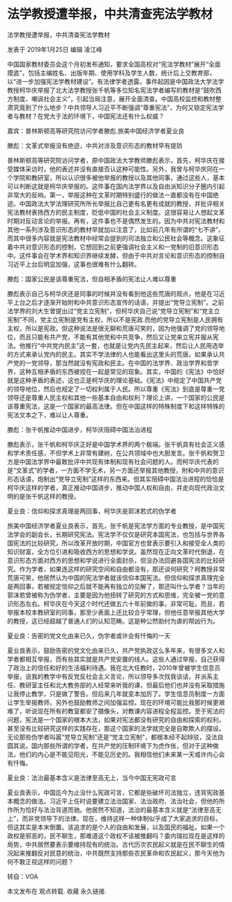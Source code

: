 # 法学教授遭举报，中共清查宪法学教材

法学教授遭举报，中共清查宪法学教材

发表于 2019年1月25日 编辑 凌江峰

中国国家教材委员会这个月初发布通知，要求全国高校对“宪法学教材”展开“全面摸底”，包括主编姓名、出版年期、使用学科及学生人数，统计后上交教育部，以“进一步加强宪法学教材建设”。有法律学者透露，事件起因是中国政法大学法学教授柯华庆举报了北大法学教授张千帆等多位知名宪法学者编写的教材是“鼓吹西方制度、嘲讽社会主义”，引起当局注意，展开全面清查。中国高校监控和教材整肃究竟到了什么地步？中共领导人习近平不断强调“尊重宪法”，为何又锁定宪法学者与教材？在党大于法的环境下，中国宪法还有什么权威？

嘉宾：普林斯顿高等研究院访问学者滕彪.旅美中国经济学者夏业良

滕彪：文革式举报没有绝迹，中共对涉及意识形态的教材早有提防

普林斯顿高等研究院访问学者，原中国政法大学教师滕彪表示，首先，柯华庆在接受媒体采访时，他的表述并没有直接否认这种可能性。另外，我曾与柯华庆同在一个学院和教研室，所以认识很多被他举报的教授以及其他同事，通过这些人，基本可以判断这就是柯华庆举报的。这件事在国内法学界以及自由派知识分子圈内引起非常大的反响。第一，举报这种在文革时期特别盛行的做法一直都没有在中国绝迹。中国政法大学法理研究所所长举报比自己更有名更有成就的教授，并批评相关宪法教材表扬西方的民主制度，贬低中国的社会主义制度。这很容易让人想起文革时期对反动言论的举报。再有，这件事也不是偶然发生的。因为中共对宪法教材和其他一系列涉及意识形态的教材早就加以注意了，比如前几年有所谓的“七不讲”，而其中很多内容就是宪法教材中经常会提到的司法独立和公民社会等概念。这象征着中共对意识形态的控制，它想回到之前更强调社会主义和一党制的旧意识形态中。这件事会在学术界和知识界继续发酵，但由于中共对言论和意识形态的控制自习近平上台后明显加强，这事也很难有什么翻转。

滕彪：国家公民是该尊重宪法，但自相矛盾的宪法让人难以尊重

滕彪表示自己与柯华庆还是同事的时候并没有看到他这些荒唐的观点，他是在习近平上台之后才逐渐开始附和中共意识形态宣传的话语，并提出“党导立宪制”。之前法学界的刘大生曾提出过“党主立宪制”，但柯华庆自己说“党导立宪制”和“党主立宪制”不同，党主立宪制是党有主权，所以不是宪政.而他的党导立宪制是人民拥有主权，所以是宪政。但这种说法是很无聊和荒唐可笑的，因为他强调了党的领导地位，而且只能有共产党，不能有其他党和中共竞争，然后又让党来立宪并服从宪法。他推行“中共党内民主”这一套，也就是让党内先民主起来，然后让人民用选举的方式来承认党内的民主。其实不学法律的人也能看出这里头的荒唐。如果承认共产党的一党领导，那当然就没有宪政和民主。在中国的法学界、政治学界和哲学界，这种互相矛盾的东西被捏在一起是常见的现象。其实，中国的《宪法》中恰好就是这种矛盾的表述，这也正是柯华庆的理论基础。《宪法》中规定了中国共产党的领导地位，然后也规定了一切权利属于人民。所以尊重《宪法》到底是尊重一党领导还是尊重人民主权和其他一些基本自由和权利？理论上讲，一个国家的公民是该尊重宪法，这是一个国家的最高法律。但在中国这样的特殊制度下和这样特殊的宪法文本之下，难以让人尊重。

滕彪：张千帆推动中国进步，柯华庆阻碍中国法治进程

滕彪表示，张千帆和柯华庆正好是中国学术界的两个极端。张千帆具有社会正义感和学术责任感，不但学术上非常有建树，在公共领域中也大胆发言。张千帆和贺卫方是中国法学界中最敢批评中共现有体制和现有社会问题的人。而柯华庆代表的是“文革式”的学者，一方面不学无术，另一方面还举报其他教授，附和中共的意识形态话语，炮制出“党导立宪制”这样的东西来。但其实阻碍中国法治进程的恰恰是柯华庆这样的学者，真正推动中国进步，推动中国人权和自由，并走向现代政治文明的是张千帆这样的教授。

夏业良：信仰和探求真理是两回事，柯华庆是郭沫若式的伪学者

旅美中国经济学者夏业良表示，首先，张千帆是宪法学方面的专业教授，是中国宪法学会的副会长，长期研究宪法。宪法学不仅仅是研究本国宪法，也包括与世界各国宪法的比较研究，所以改革开放时期，中国官方也曾表示要引入和接受全人类的知识财富，全方位引进和吸收西方的思想和学说。虽然现在正向文革时代倒退，在意识形态方面对西方的思想和学说进行全面封杀，但没办法回避各国宪法的比较研究。作为学者，如果连这样的研究空间和自由都没有，那还谈何研究？柯教授非常荒唐可笑，他居然认为中国的宪法学者就该信仰本国宪法。但信仰和探求真理完全是两回事，若被规定信仰之后就不能再有独立的见解了，那还叫什么学者？当年的郭沫若曾被称为伪学者，主要是因为他扭转了研究的方式和思维，完全被一党的意识形态左右。柯华庆在今天这个时代还做五六十年前做的事，非常可耻。而且，若举报本校本教研室的同事，那至少表面上还比较合乎常理，但他任意举报其他大学的教授，这已经超越了普通人们的认知范畴。这是种公然助纣为虐的帮凶行为。

夏业良：告密的党文化由来已久，伪学者或许会有忏悔的一天

夏业良表示，鼓励告密的党文化由来已久，共产党执政这么多年来，有很多文人和学者都相互举报，而有些其实就是共产党安置的线人。这些人通过举报，自己获得了政治上的信任和好的生活福利待遇。我在北大任教时，2010年曾被学生信息员举报，说我的教学中有反党反社会主义言论，所以领导多次找我谈话，并派系主任、教研室主任和北大教务部的人经常来听我的课，但最后他们也并没有采取措施让我停止教学，只是做了警告。但后来几年就变本加厉了。学生信息员制度一方面让学生举报教师，另外也鼓励教师之间加强监控。现在的环境可能比我那时候更艰难了，听说现在所有的教室都安了摄像头，对教课内容进程全程监控。至于宪法的问题，宪法是一个国家的根本大法，如果对宪法都没有研究的自由和探索的权利，甚至没有比较研究这样的实践存在，那这个国家的法学就完全是自欺欺人的摆设。无论那些伪学者叫嚣“党导立宪制”还是“党主立宪制”，都根本经不起辩驳，没法自圆其说。国内那些所谓的学者，在共产党的压制环境下为虎作伥，但对于这种做法，他们的内心是不能见阳光，不能见历史的。我相信他们未来某一天或许内心会有忏悔。

夏业良：法治最基本含义是法律至高无上，当今中国无宪政可言

夏业良表示，中国迄今为止没什么宪政可言，它都是些破坏司法独立，违背宪政基本概念的做法。习近平上任时说要建立法治国家、法治政府、法治社会，但他的所作所为恰好与法治背道而驰。他居然不知道，法治的最基本含义就是“法律至高无上”，而非党领导下的法律。现在，维持这样一种体制似乎成了大家追求的目标，但这其实是本末倒置。该追求的是个人的自由和发展，以及国民的福祉。如果一个政权是邪恶的，民不聊生，那难道这个政权不该被推翻吗？委内瑞拉现在是这样的局势，中共居然要表示要维持现有的统治。古代历次农民起义就是在民不聊生的情况起来推翻反对民意的统治，中共既然支持那些农民革命和农民起义，那今天他为何不敢正视这样的问题？

转自：VOA

本文发布在 观点转载. 收藏 永久链接.
